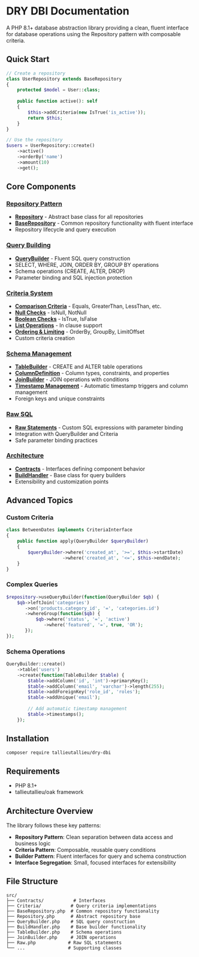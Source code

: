 # DRY DBI Documentation

A PHP 8.1+ database abstraction library providing a clean, fluent interface for database operations using the Repository pattern with composable criteria.

## Quick Start

```php
// Create a repository
class UserRepository extends BaseRepository
{
    protected $model = User::class;
    
    public function active(): self
    {
        $this->addCriteria(new IsTrue('is_active'));
        return $this;
    }
}

// Use the repository
$users = UserRepository::create()
    ->active()
    ->orderBy('name')
    ->amount(10)
    ->get();
```

## Core Components

### [Repository Pattern](repository.md)
- **[Repository](repository.md#repository-abstract)** - Abstract base class for all repositories
- **[BaseRepository](repository.md#baserepository)** - Common repository functionality with fluent interface
- Repository lifecycle and query execution

### [Query Building](query-builder.md)
- **[QueryBuilder](query-builder.md)** - Fluent SQL query construction
- SELECT, WHERE, JOIN, ORDER BY, GROUP BY operations
- Schema operations (CREATE, ALTER, DROP)
- Parameter binding and SQL injection protection

### [Criteria System](criteria.md)
- **[Comparison Criteria](criteria.md#comparison-criteria)** - Equals, GreaterThan, LessThan, etc.
- **[Null Checks](criteria.md#null-checks)** - IsNull, NotNull
- **[Boolean Checks](criteria.md#boolean-checks)** - IsTrue, IsFalse
- **[List Operations](criteria.md#list-operations)** - In clause support
- **[Ordering & Limiting](criteria.md#ordering-and-limiting)** - OrderBy, GroupBy, LimitOffset
- Custom criteria creation

### [Schema Management](schema-builders.md)
- **[TableBuilder](schema-builders.md#tablebuilder)** - CREATE and ALTER table operations
- **[ColumnDefinition](schema-builders.md#columndefinition)** - Column types, constraints, and properties
- **[JoinBuilder](schema-builders.md#joinbuilder)** - JOIN operations with conditions
- **[Timestamp Management](schema-builders.md#timestamp-management)** - Automatic timestamp triggers and column management
- Foreign keys and unique constraints

### [Raw SQL](raw-statements.md)
- **[Raw Statements](raw-statements.md)** - Custom SQL expressions with parameter binding
- Integration with QueryBuilder and Criteria
- Safe parameter binding practices

### [Architecture](contracts.md)
- **[Contracts](contracts.md)** - Interfaces defining component behavior
- **[BuildHandler](build-handler.md)** - Base class for query builders
- Extensibility and customization points

## Advanced Topics

### Custom Criteria

```php
class BetweenDates implements CriteriaInterface
{
    public function apply(QueryBuilder $queryBuilder)
    {
        $queryBuilder->where('created_at', '>=', $this->startDate)
                     ->where('created_at', '<=', $this->endDate);
    }
}
```

### Complex Queries

```php
$repository->useQueryBuilder(function(QueryBuilder $qb) {
    $qb->leftJoin('categories')
       ->on('products.category_id', '=', 'categories.id')
       ->whereGroup(function($qb) {
           $qb->where('status', '=', 'active')
              ->where('featured', '=', true, 'OR');
       });
});
```

### Schema Operations

```php
QueryBuilder::create()
    ->table('users')
    ->create(function(TableBuilder $table) {
        $table->addColumn('id', 'int')->primaryKey();
        $table->addColumn('email', 'varchar')->length(255);
        $table->addForeignKey('role_id', 'roles');
        $table->addUnique('email');
        
        // Add automatic timestamp management
        $table->timestamps();
    });
```

## Installation

```bash
composer require tallieutallieu/dry-dbi
```

## Requirements

- PHP 8.1+
- tallieutallieu/oak framework

## Architecture Overview

The library follows these key patterns:

- **Repository Pattern**: Clean separation between data access and business logic
- **Criteria Pattern**: Composable, reusable query conditions
- **Builder Pattern**: Fluent interfaces for query and schema construction
- **Interface Segregation**: Small, focused interfaces for extensibility

## File Structure

```
src/
├── Contracts/           # Interfaces
├── Criteria/           # Query criteria implementations
├── BaseRepository.php  # Common repository functionality
├── Repository.php      # Abstract repository base
├── QueryBuilder.php    # SQL query construction
├── BuildHandler.php    # Base builder functionality
├── TableBuilder.php    # Schema operations
├── JoinBuilder.php     # JOIN operations
├── Raw.php            # Raw SQL statements
└── ...                # Supporting classes
```
